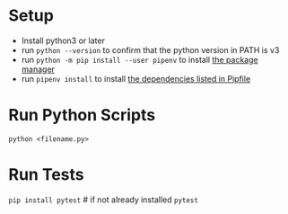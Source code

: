 # Setup

- Install python3 or later
- run `python --version` to confirm that the python version in PATH is v3
- run `python -m pip install --user pipenv` to install [the package manager](https://packaging.python.org/en/latest/tutorials/managing-dependencies/)
- run `pipenv install` to install [the dependencies listed in Pipfile](./Pipfile)

# Run Python Scripts

`python <filename.py>`

# Run Tests

`pip install pytest` # if not already installed
`pytest`
